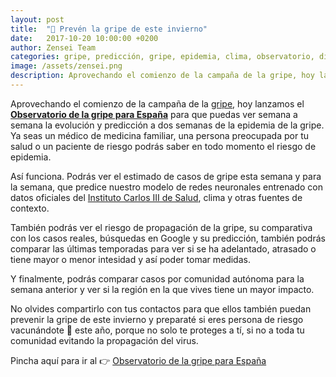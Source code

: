 ```yaml
---
layout: post
title:  "👾 Prevén la gripe de este invierno"
date:   2017-10-20 10:00:00 +0200
author: Zensei Team
categories: gripe, predicción, gripe, epidemia, clima, observatorio, difusión
image: /assets/zensei.png
description: Aprovechando el comienzo de la campaña de la gripe, hoy lanzamos el Observatorio de la gripe para España para que puedas ver semana a semana la evolución y predicción a dos semanas de la epidemia de la gripe...
---
```


Aprovechando el comienzo de la campaña de la [gripe](https://es.wikipedia.org/wiki/Gripe), hoy lanzamos el **[Observatorio de la gripe para España](https://zenseiapp.com/gripe)** para que puedas ver semana a semana la evolución y predicción a dos semanas de la epidemia de la gripe. Ya seas un médico de medicina familiar, una persona preocupada por tu salud o un paciente de riesgo podrás saber en todo momento el riesgo de epidemia.  

Así funciona. Podrás ver el estimado de casos de gripe esta semana y para la semana, que predice nuestro modelo de redes neuronales entrenado con datos oficiales del [Instituto Carlos III de Salud](http://vgripe.isciii.es/inicio.do), clima y otras fuentes de contexto. 

También podrás ver el riesgo de propagación de la gripe, su comparativa con los casos reales, búsquedas en Google y su predicción, también podrás comparar las últimas temporadas para ver si se ha adelantado, atrasado o tiene mayor o menor intesidad y así poder tomar medidas. 

Y finalmente, podrás comparar casos por comunidad autónoma para la semana anterior y ver si la región en la que vives tiene un mayor impacto.

No olvides compartirlo con tus contactos para que ellos también puedan prevenir la gripe de este invierno y preparaté si eres persona de riesgo vacunándote 💉 este año, porque no solo te proteges a tí, si no a toda tu comunidad evitando la propagación del virus.

Pincha aquí para ir al 👉 [Observatorio de la gripe para España](https://zenseiapp.com/gripe)  
